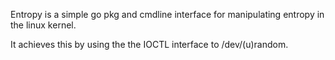 Entropy is a simple go pkg and cmdline interface for manipulating entropy in the linux kernel.

It achieves this by using the the IOCTL interface to /dev/(u)random.